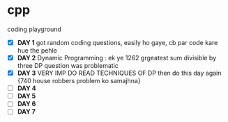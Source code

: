 # cpp
coding playground 

- [x] **DAY 1** got random coding questions, easily ho gaye, cb par code kare hue the pehle
- [x] **DAY 2** Dynamic Programming : ek ye 1262 grgeatest sum divisible by three DP question was problematic 
- [x] **DAY 3** VERY IMP DO READ TECHNIQUES OF DP then do this day again {740 house robbers problem ko samajhna}
- [ ] **DAY 4**
- [ ] **DAY 5**
- [ ] **DAY 6**
- [ ] **DAY 7**